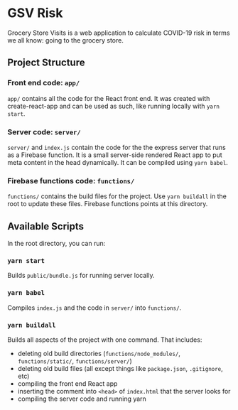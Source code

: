 # GSV Risk

Grocery Store Visits is a web application to calculate COVID-19 risk in terms we all know: going to the grocery store.

## Project Structure

### Front end code: `app/`

`app/` contains all the code for the React front end. It was created with create-react-app and can be used as such, like running locally with `yarn start`.

### Server code: `server/`

`server/` and `index.js` contain the code for the the express server that runs as a Firebase function. It is a small server-side rendered React app to put meta content in the head dynamically. It can be compiled using `yarn babel`.

### Firebase functions code: `functions/`

`functions/` contains the build files for the project. Use `yarn buildall` in the root to update these files. Firebase functions points at this directory.

## Available Scripts

In the root directory, you can run:

### `yarn start`

Builds `public/bundle.js` for running server locally.

### `yarn babel`
Compiles `index.js` and the code in `server/` into `functions/`.

### `yarn buildall`

Builds all aspects of the project with one command. That includes:
* deleting old build directories (`functions/node_modules/`, `functions/static/`, `functions/server/`)
* deleting old build files (all except things like `package.json`, `.gitignore`, etc)
* compiling the front end React app
* inserting the comment into `<head>` of `index.html` that the server looks for
* compiling the server code and running yarn
